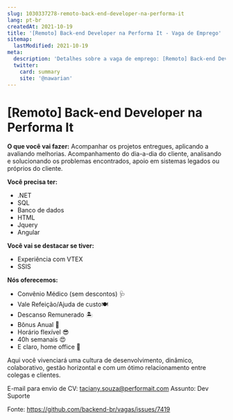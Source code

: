 ```yaml
---
slug: 1030337278-remoto-back-end-developer-na-performa-it
lang: pt-br
createdAt: 2021-10-19
title: '[Remoto] Back-end Developer na Performa It - Vaga de Emprego'
sitemap:
  lastModified: 2021-10-19
meta:
  description: 'Detalhes sobre a vaga de emprego: [Remoto] Back-end Developer na Performa It'
  twitter:
    card: summary
    site: '@nawarian'
---
```


# [Remoto] Back-end Developer na Performa It


**O que você vai fazer:**
Acompanhar os projetos entregues, aplicando a avaliando melhorias. Acompanhamento do dia-a-dia do cliente, analisando e solucionando os problemas encontrados, apoio em sistemas legados ou próprios do cliente.

**Você precisa ter:**
- .NET
- SQL
- Banco de dados
- HTML
- Jquery
- Angular

**Você vai se destacar se tiver:**
- Experiência com VTEX
- SSIS

**Nós oferecemos:**
- Convênio Médico (sem descontos) 🩺
- Vale Refeição/Ajuda de custo🍽
- Descanso Remunerado 🏝
- Bônus Anual 💸
- Horário flexível 😎
- 40h semanais 😍
- E claro, home office 🧡

Aqui você vivenciará uma cultura de desenvolvimento, dinâmico, colaborativo, gestão horizontal e com um ótimo relacionamento entre colegas e clientes.

E-mail para envio de CV: taciany.souza@performait.com
Assunto: Dev Suporte



Fonte: https://github.com/backend-br/vagas/issues/7419